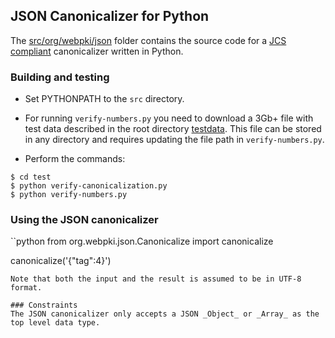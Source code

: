 ## JSON Canonicalizer for Python

The [src/org/webpki/json](src/org/webpki/json)
folder contains the source code for a 
[JCS compliant](https://tools.ietf.org/html/draft-rundgren-json-canonicalization-scheme-02) 
canonicalizer written in Python.

### Building and testing

- Set PYTHONPATH to the `src` directory.

- For running `verify-numbers.py` you need to download a 3Gb+ file with test
data described in the root directory [testdata](../testdata).  This file can be stored in
any directory and requires updating the file path in `verify-numbers.py`.

- Perform the commands:
```code
$ cd test
$ python verify-canonicalization.py
$ python verify-numbers.py
```


### Using the JSON canonicalizer

``python
from org.webpki.json.Canonicalize import canonicalize

canonicalize('{"tag":4}')
```
Note that both the input and the result is assumed to be in UTF-8 format.

### Constraints
The JSON canonicalizer only accepts a JSON _Object_ or _Array_ as the top level data type.
